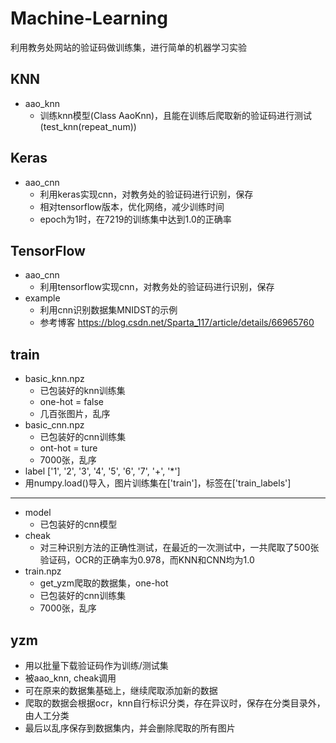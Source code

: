 # Machine-Learning
利用教务处网站的验证码做训练集，进行简单的机器学习实验

## KNN
- aao_knn
    - 训练knn模型(Class AaoKnn)，且能在训练后爬取新的验证码进行测试(test_knn(repeat_num))

## Keras
- aao_cnn
    - 利用keras实现cnn，对教务处的验证码进行识别，保存
    - 相对tensorflow版本，优化网络，减少训练时间
    - epoch为1时，在7219的训练集中达到1.0的正确率

## TensorFlow
- aao_cnn
    - 利用tensorflow实现cnn，对教务处的验证码进行识别，保存
- example
    - 利用cnn识别数据集MNIDST的示例
    - 参考博客 https://blog.csdn.net/Sparta_117/article/details/66965760

## train
- basic_knn.npz
    - 已包装好的knn训练集
    - one-hot = false
    - 几百张图片，乱序
- basic_cnn.npz
    - 已包装好的cnn训练集
    - ont-hot = ture
    - 7000张，乱序
- label ['1', '2', '3', '4', '5', '6', '7', '+', '*']
- 用numpy.load()导入，图片训练集在['train']，标签在['train_labels']
***
- model
    - 已包装好的cnn模型
- cheak
    - 对三种识别方法的正确性测试，在最近的一次测试中，一共爬取了500张验证码，OCR的正确率为0.978，而KNN和CNN均为1.0
- train.npz
    - get_yzm爬取的数据集，one-hot
    - 已包装好的cnn训练集
    - 7000张，乱序

## yzm
- 用以批量下载验证码作为训练/测试集
- 被aao_knn, cheak调用
- 可在原来的数据集基础上，继续爬取添加新的数据
- 爬取的数据会根据ocr，knn自行标识分类，存在异议时，保存在分类目录外，由人工分类
- 最后以乱序保存到数据集内，并会删除爬取的所有图片
